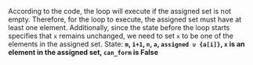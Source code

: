 According to the code, the loop will execute if the assigned set is not empty. Therefore, for the loop to execute, the assigned set must have at least one element. Additionally, since the state before the loop starts specifies that `x` remains unchanged, we need to set `x` to be one of the elements in the assigned set. 
State: **`m`, `i+1`, `n`, `a`, `assigned ∪ {a[i]}`, `x` is an element in the assigned set, `can_form` is False**